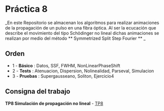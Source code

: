 # Práctica 8

_En este Repositorio se almacenan los algoritmos para realizar animaciones de la propagación de un pulso en una fibra óptica.
Al ser la ecucación que describe el movimiento del tipo Schödinger no lineal dichas animaciones se realizan por medio del método
** Symmetrized Split Step Fourier ** _


## Orden

* 1 - **Básico** : Datos, SSF, FWHM, NonLinearPhaseShift
* 2 - **Tests**  : Atenuacion, Dispersion, Nolinealidad, Parseval, Simulacion
* 3 - **Pruebas** : Supergausseano, Soliton, Ejercicio4


## Consigna del trabajo

**TP8 Simulación de propagación no lineal** - [TP8](https://github.com/pdlsantos/Symmetrized_SSF/blob/main/Pr%C3%A1ctica%208%20-%20simulaciones.pdf)
